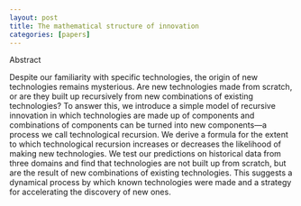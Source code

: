 ```yaml
---
layout: post
title: The mathematical structure of innovation
categories: [papers]
---
```


Abstract

Despite our familiarity with specific technologies, the origin of new
technologies remains mysterious. Are new technologies made from
scratch, or are they built up recursively from new combinations of
existing technologies? To answer this, we introduce a simple model
of recursive innovation in which technologies are made up of components and combinations of components can be turned into new
components—a process we call technological recursion. We derive a
formula for the extent to which technological recursion increases or
decreases the likelihood of making new technologies. We test our predictions on historical data from three domains and find that technologies are not built up from scratch, but are the result of new combinations of existing technologies. This suggests a dynamical process by
which known technologies were made and a strategy for accelerating
the discovery of new ones.

<!--more-->